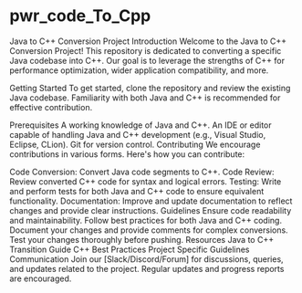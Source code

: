# pwr_code_To_Cpp
Java to C++ Conversion Project
Introduction
Welcome to the Java to C++ Conversion Project! This repository is dedicated to converting a specific Java codebase into C++. Our goal is to leverage the strengths of C++ for performance optimization, wider application compatibility, and more.

Getting Started
To get started, clone the repository and review the existing Java codebase. Familiarity with both Java and C++ is recommended for effective contribution.

Prerequisites
A working knowledge of Java and C++.
An IDE or editor capable of handling Java and C++ development (e.g., Visual Studio, Eclipse, CLion).
Git for version control.
Contributing
We encourage contributions in various forms. Here's how you can contribute:

Code Conversion: Convert Java code segments to C++.
Code Review: Review converted C++ code for syntax and logical errors.
Testing: Write and perform tests for both Java and C++ code to ensure equivalent functionality.
Documentation: Improve and update documentation to reflect changes and provide clear instructions.
Guidelines
Ensure code readability and maintainability.
Follow best practices for both Java and C++ coding.
Document your changes and provide comments for complex conversions.
Test your changes thoroughly before pushing.
Resources
Java to C++ Transition Guide
C++ Best Practices
Project Specific Guidelines
Communication
Join our [Slack/Discord/Forum] for discussions, queries, and updates related to the project. Regular updates and progress reports are encouraged.

